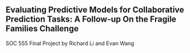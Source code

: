 ## Evaluating Predictive Models for Collaborative Prediction Tasks: A Follow-up On the Fragile Families Challenge

SOC 555 Final Project by Richard Li and Evan Wang
